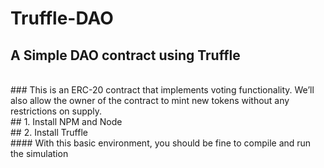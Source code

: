 # Truffle-DAO
## A Simple DAO contract using Truffle
<br>
### This is an ERC-20 contract that implements voting functionality. We’ll also allow the owner of the contract to mint new tokens without any restrictions on supply.
<br>
## 1. Install NPM and Node
<br>
## 2. Install Truffle
<br>
#### With this basic environment, you should be fine to compile and run the simulation
